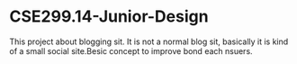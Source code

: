# CSE299.14-Junior-Design
This project about blogging sit. It is not a normal blog sit, basically it is kind of a small social site.Besic concept to improve bond each nsuers.
